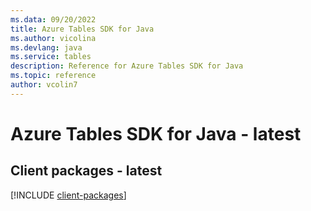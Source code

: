 ```yaml
---
ms.data: 09/20/2022
title: Azure Tables SDK for Java
ms.author: vicolina
ms.devlang: java
ms.service: tables
description: Reference for Azure Tables SDK for Java
ms.topic: reference
author: vcolin7
---
```

# Azure Tables SDK for Java - latest

## Client packages - latest
[!INCLUDE [client-packages](tables-client-index.md)]